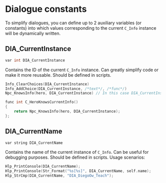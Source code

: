 # Dialogue constants
To simplify dialogues, you can define up to 2 auxiliary variables (or constants) into which values corresponding to the current `C_Info` instance will be dynamically written.

## DIA_CurrentInstance
```c++
var int DIA_CurrentInstance
```
Contains the ID of the current `C_Info` instance. Can greatly simplify code or make it more reusable. Should be defined in scripts.  

```c++ title="Example usage"
Info_ClearChoices(DIA_CurrentInstance)
Info_AddChoice(DIA_CurrentInstance, /*text*/, /*func*/)
Npc_KnowsInfo(hero, DIA_CurrentInstance) // In this case DIA_CurrentInstance contains the last C_Info instance??
```

```c++ title="Create a wrapper function based on this variable"
func int C_HeroKnowsCurrentInfo()
{
    return Npc_KnowsInfo(hero, DIA_CurrentInstance);
};
```

## DIA_CurrentName
```c++
var string DIA_CurrentName
```
Contains the name of the current instance of `C_Info`. Can be useful for debugging purposes. Should be defined in scripts. Usage scenarios:
```c++
Hlp_PrintConsole(DIA_CurrentName);
Hlp_PrintConsole(Str_Format("%s[%s]", DIA_CurrentName, self.name);
Hlp_StrCmp(DIA_CurrentName, "DIA_DiegoOw_Teach");
```
